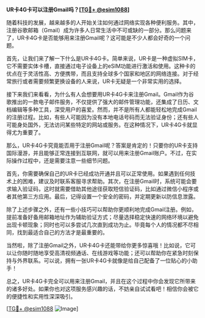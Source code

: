 **UR卡4G卡可以注册Gmail吗？[[TG💪+ @esim1088](https://t.me/s/esim1088)]**

随着科技的发展，越来越多的人开始关注如何通过网络实现各种便利服务。其中，注册谷歌邮箱（Gmail）成为许多人日常生活中不可或缺的一部分。那么问题来了，UR卡4G卡是否能够用来注册Gmail呢？这可能是不少人都会好奇的一个问题。

首先，让我们来了解一下什么是UR卡4G卡。简单来说，UR卡是一种虚拟SIM卡，它不需要实体卡槽，直接通过电子设备上的eSIM功能进行激活和使用。这种卡的优点在于灵活性高、方便携带，而且支持全球多个国家和地区的网络连接。对于经常旅行或者需要频繁更换设备的人来说，UR卡无疑是一个非常实用的选择。

接下来我们来看看，为什么有人会想要用UR卡4G卡来注册Gmail。Gmail作为谷歌推出的一款电子邮件服务，不仅提供了强大的邮件管理功能，还集成了日历、文档编辑等多种工具，深受用户的喜爱。然而，并不是所有人都能轻松地完成Gmail的注册过程。比如，有些人可能因为没有本地电话号码而无法验证身份；还有些人可能身处国外，无法访问某些特定的网站或服务。在这种情况下，UR卡4G卡就显得尤为重要了。

那么，UR卡4G卡究竟能否用于注册Gmail呢？答案是肯定的！只要你的UR卡支持国际漫游，并且能够正常连接到互联网，就可以用来注册Gmail账户。不过，在实际操作过程中，还是需要注意一些细节问题。

首先，你需要确保自己的UR卡已经成功开通并且可以正常使用。如果遇到任何技术上的困难，建议及时联系客服寻求帮助。其次，在注册Gmail时，系统可能会要求输入验证码，这时就需要借助其他途径获取短信验证码，比如通过微信小程序或者其他第三方应用。最后，记得设置一个安全的密码，并定期更新以防信息泄露。

除了上述步骤之外，还有一些小技巧可以帮助你更顺利地完成Gmail注册。例如，提前准备好备用邮箱地址作为辅助验证方式；尽量选择稳定快速的网络环境以避免出现卡顿现象；同时也可以多尝试几次直到成功为止。毕竟每个人的情况都不尽相同，找到最适合自己的方法才是最重要的。

当然啦，除了注册Gmail之外，UR卡4G卡还能带给你更多惊喜哦！比如说，它可以让你随时随地享受高清视频通话、在线游戏等功能；还可以帮助你在紧急时刻保持与外界联系。可以说，拥有一张UR卡4G卡就像是给自己配备了一位贴心的小助手！

总之，UR卡4G卡完全可以用来注册Gmail，并且在这个过程中你会发现它所带来的诸多好处。如果你也对这项服务感兴趣的话，不妨亲自试试看吧！相信你会被它的便捷性和实用性深深吸引。

[[TG💪+ @esim1088](https://t.me/s/esim1088) ![Image](https://i.postimg.cc/4NQfJmqS/Snipaste-2025-05-13-00-14-12.png)]